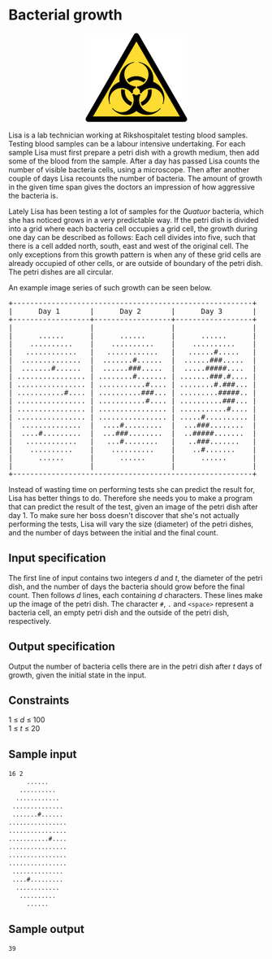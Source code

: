 # Bacterial growth
<center><img src="../images/bacterial.png" /></center>  


Lisa is a lab technician working at Rikshospitalet testing blood samples. Testing blood samples can be a labour intensive undertaking. For each sample Lisa must first prepare a petri dish with a growth medium, then add some of the blood from the sample. After a day has passed Lisa counts the number of visible bacteria cells, using a microscope. Then after another couple of days Lisa recounts the number of bacteria. The amount of growth in the given time span gives the doctors an impression of how aggressive the bacteria is.

Lately Lisa has been testing a lot of samples for the _Quatuor_ bacteria, which she has noticed grows in a very predictable way. If the petri dish is divided into a grid where each bacteria cell occupies a grid cell, the growth during one day can be described as follows: Each cell divides into five, such that there is a cell added north, south, east and west of the original cell. The only exceptions from this growth pattern is when any of these grid cells are already occupied of other cells, or are outside of boundary of the petri dish. The petri dishes are all circular.

An example image series of such growth can be seen below.
<pre>
+--------------------------------------------------------+
|      Day 1       |      Day 2       |      Day 3       |
+------------------+------------------+------------------+
|                  |                  |                  |
|      ......      |      ......      |      ......      |
|    ..........    |    ..........    |    ..........    |
|   ............   |   ............   |   ......#.....   |
|  ..............  |  .......#......  |  ......###.....  |
|  .......#......  |  ......###.....  |  .....#####....  |
| ................ | ........#....... | .......###.#.... |
| ................ | ...........#.... | ........#.###... |
| ...........#.... | ..........###... | .........#####.. |
| ................ | ...........#.... | ..........###... |
| ................ | ................ | ...........#.... |
| ................ | ................ | .....#.......... |
|  ..............  |  ....#.........  |  ...###........  |
|  ....#.........  |  ...###........  |  ..#####.......  |
|   ............   |   ...#........   |   ..###.......   |
|    ..........    |    ..........    |    ..#.......    |
|      ......      |      ......      |      ......      |
|                  |                  |                  |
+--------------------------------------------------------+
</pre>

Instead of wasting time on performing tests she can predict the result for, Lisa has better things to do. Therefore she needs you to make a program that can predict the result of the test, given an image of the petri dish after day 1. To make sure her boss doesn't discover that she's not actually performing the tests, Lisa will vary the size (diameter) of the petri dishes, and the number of days between the initial and the final count.

## Input specification
The first line of input contains two integers _d_ and _t_, the diameter of the petri dish, and the number of days the bacteria should grow before the final count.
Then follows _d_ lines, each containing _d_ characters. These lines make up the image of the petri dish. The character `#`, `.` and `<space>` represent a bacteria cell, an empty petri dish and the outside of the petri dish, respectively.

## Output specification
Output the number of bacteria cells there are in the petri dish after _t_ days of growth, given the initial state in the input.

## Constraints
1 &le; _d_ &le; 100  
1 &le; _t_ &le; 20

## Sample input
```
16 2
     ......     
   ..........   
  ............  
 .............. 
 .......#...... 
................
................
...........#....
................
................
................
 .............. 
 ....#......... 
  ............  
   ..........   
     ......  
```

## Sample output
```
39
```
